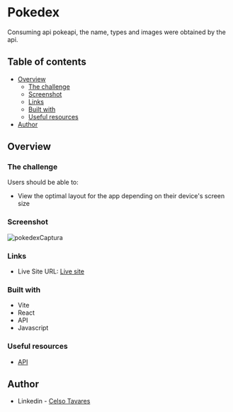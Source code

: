 # Pokedex

Consuming api pokeapi, the name, types and images were obtained by the api.

## Table of contents

- [Overview](#overview)
  - [The challenge](#the-challenge)
  - [Screenshot](#screenshot)
  - [Links](#links)
  - [Built with](#built-with)
  - [Useful resources](#useful-resources)
- [Author](#author)

## Overview

### The challenge

Users should be able to:

- View the optimal layout for the app depending on their device's screen size

### Screenshot

![pokedexCaptura](https://user-images.githubusercontent.com/109553661/205618241-09548063-b498-46b9-b6c2-06216ed67db0.PNG)

### Links

- Live Site URL: [Live site](https://pokedex-psi-murex.vercel.app/)

### Built with

- Vite
- React 
- API 
- Javascript

### Useful resources

- [API](https://pokeapi.co/) 

## Author

- Linkedin - [Celso Tavares](https://www.linkedin.com/in/celsotavaresjunior/)
